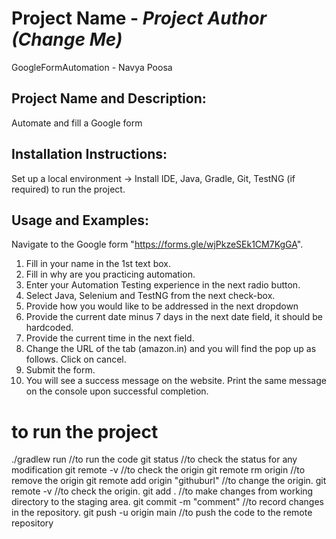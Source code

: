 # Project Name - _Project Author (Change Me)_
GoogleFormAutomation - Navya Poosa 

## Project Name and Description:
Automate and fill a Google form

## Installation Instructions:
Set up a local environment -> Install IDE, Java, Gradle, Git, TestNG (if required) to run the project.

## Usage and Examples:
Navigate to the Google form "https://forms.gle/wjPkzeSEk1CM7KgGA".
1. Fill in your name in the 1st text box.
2. Fill in why are you practicing automation.
3. Enter your Automation Testing experience in the next radio button.
4. Select Java, Selenium and TestNG from the next check-box.
5. Provide how you would like to be addressed in the next dropdown
6. Provide the current date minus 7 days in the next date field, it should be hardcoded.
7. Provide the current time in the next field.
8. Change the URL of the tab (amazon.in) and you will find the pop up as follows. Click on cancel.
9. Submit the form.
10. You will see a success message on the website. Print the same message on the console upon successful completion.

# to run the project
./gradlew run  //to run the code 
git status     //to check the status for any modification 
git remote -v  //to check the origin 
git remote rm origin //to remove the origin 
git remote add origin "githuburl" //to change the origin.
git remote -v      //to check the origin.
git add .         //to make changes from working directory to the staging area.
git commit -m "comment" //to record changes in the repository.
git push -u origin main //to push the code to the remote repository


 

